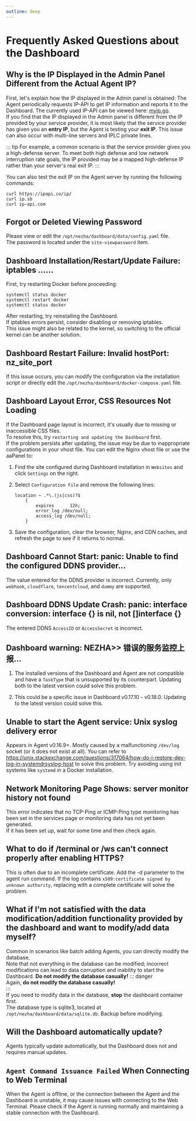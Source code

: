 ```yaml
---
outline: deep
---
```


# Frequently Asked Questions about the Dashboard

## Why is the IP Displayed in the Admin Panel Different from the Actual Agent IP?

First, let's explain how the IP displayed in the Admin panel is obtained: The Agent periodically requests IP-API to get IP information and reports it to the Dashboard. The currently used IP-API can be viewed here: [myip.go](https://github.com/nezhahq/agent/blob/main/pkg/monitor/myip.go).  
If you find that the IP displayed in the Admin panel is different from the IP provided by your service provider, it is most likely that the service provider has given you an **entry IP**, but the Agent is testing your **exit IP**. This issue can also occur with multi-line servers and IPLC private lines.

::: tip
For example, a common scenario is that the service provider gives you a high-defense server. To meet both high defense and low network interruption rate goals, the IP provided may be a mapped high-defense IP rather than your server's real exit IP.
:::

You can also test the exit IP on the Agent server by running the following commands:

```shell
curl https://ipapi.co/ip/
curl ip.sb
curl ip-api.com
```

## Forgot or Deleted Viewing Password

Please view or edit the `/opt/nezha/dashboard/data/config.yaml` file.   
The password is located under the `site-viewpassword` item.

## Dashboard Installation/Restart/Update Failure: iptables ......

First, try restarting Docker before proceeding:

```shell
systemctl status docker
systemctl restart docker
systemctl status docker
```

After restarting, try reinstalling the Dashboard.  
If iptables errors persist, consider disabling or removing iptables.  
This issue might also be related to the kernel, so switching to the official kernel can be another solution.

## Dashboard Restart Failure: Invalid hostPort: nz_site_port

If this issue occurs, you can modify the configuration via the installation script or directly edit the `/opt/nezha/dashboard/docker-compose.yaml` file.

## Dashboard Layout Error, CSS Resources Not Loading

If the Dashboard page layout is incorrect, it's usually due to missing or inaccessible CSS files.  
To resolve this, try `restarting and updating the Dashboard` first.  
If the problem persists after updating, the issue may be due to inappropriate configurations in your vhost file. You can edit the Nginx vhost file or use the aaPanel to:

1. Find the site configured during Dashboard installation in `Websites` and click `Settings` on the right.
2. Select `Configuration File` and remove the following lines:

    ```nginx
    location ~ .*\.(js|css)?$
        {
            expires      12h;
            error_log /dev/null;
            access_log /dev/null;
        }
    ```

3. Save the configuration, clear the browser, Nginx, and CDN caches, and refresh the page to see if it returns to normal.

## Dashboard Cannot Start: panic: Unable to find the configured DDNS provider...

The value entered for the DDNS provider is incorrect. Currently, only `webhook`, `cloudflare`, `tencentcloud`, and `dummy` are supported.

## Dashboard DDNS Update Crash: panic: interface conversion: interface {} is nil, not []interface {}

The entered DDNS `AccessID` or `AccessSecret` is incorrect.

## Dashboard warning: NEZHA>> 错误的服务监控上报...

1. The installed versions of the Dashboard and Agent are not compatible and have a `TaskType` that is unsupported by its counterpart. Updating both to the latest version could solve this problem.

2. This could be a specific issue in Dashboard v0.17.10 - v0.18.0. Updating to the latest version could solve this.

## Unable to start the Agent service: Unix syslog delivery error

Appears in Agent v0.16.9+. Mostly caused by a malfunctioning `/dev/log` socket (or it does not exist at all). You can refer to <https://unix.stackexchange.com/questions/317064/how-do-i-restore-dev-log-in-systemdrsyslog-host> to solve this problem. Try avoiding using init systems like `systemd` in a Docker installation.

## Network Monitoring Page Shows: server monitor history not found

This error indicates that no TCP-Ping or ICMP-Ping type monitoring has been set in the services page or monitoring data has not yet been generated.   
If it has been set up, wait for some time and then check again.

## What to do if /terminal or /ws can't connect properly after enabling HTTPS?

This is often due to an incomplete certificate. Add the -d parameter to the agent run command. If the log contains `x509:certificate signed by unknown authority`, replacing with a complete certificate will solve the problem.

## What if I'm not satisfied with the data modification/addition functionality provided by the dashboard and want to modify/add data myself?

Common in scenarios like batch adding Agents, you can directly modify the database.  
Note that not everything in the database can be modified; incorrect modifications can lead to data corruption and inability to start the Dashboard. **Do not modify the database casually!**
::: danger  
Again, **do not modify the database casually!**  
:::  
If you need to modify data in the database, **stop** the dashboard container first.  
The database type is sqlite3, located at `/opt/nezha/dashboard/data/sqlite.db`. Backup before modifying.

## Will the Dashboard automatically update?

Agents typically update automatically, but the Dashboard does not and requires manual updates.

## `Agent Command Issuance Failed` When Connecting to Web Terminal

When the Agent is offline, or the connection between the Agent and the Dashboard is unstable, it may cause issues with connecting to the Web Terminal.
Please check if the Agent is running normally and maintaining a stable connection with the Dashboard.